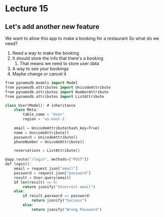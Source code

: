 # Lecture 15

## Let's add another new feature
We want to allow this app to make a booking for a restaurant
So what do we need?
1. Need a way to make the booking
2. It should store the info that there's a booking
   1. That means we need to store user data
3. A way to see your bookings
4. Maybe change or cancel it

```dart
from pynamodb.models import Model
from pynamodb.attributes import UnicodeAttribute
from pynamodb.attributes import NumberAttribute
from pynamodb.attributes import ListAttribute

class User(Model): # inheritance
    class Meta:
        table_name = "User"
        region = 'us-east-1'
    
    email = UnicodeAttribute(hash_key=True)
    name = UnicodeAttribute()
    password = UnicodeAttribute()
    phoneNumber = UnicodeAttribute()

    reservations = ListAttribute()
```

```dart
@app.route("/login", methods=["POST"])
def login():
    email = request.json["email"]
    password = request.json["password"]
    result = User.query(email)
    if len(result) == 0:
        return jsonify("Incorrect email")
    else:
        if result.password == password:
            return jsonify("Success")
        else:
            return jsonify("Wrong Password")
```